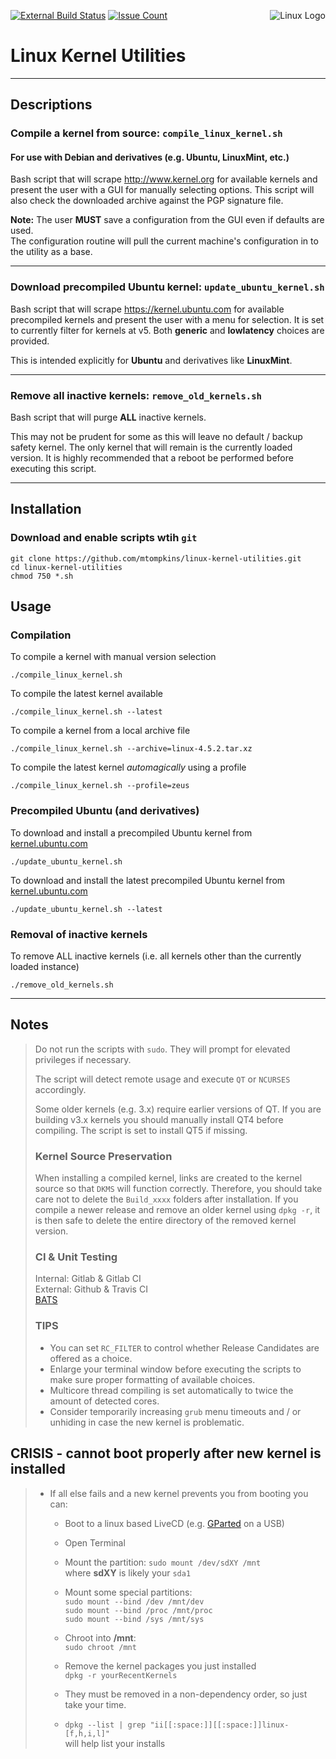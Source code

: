 [![External Build Status](https://travis-ci.org/mtompkins/linux-kernel-utilities.svg?branch=master)](https://travis-ci.org/mtompkins/linux-kernel-utilities) [![Issue Count](https://codeclimate.com/github/mtompkins/linux-kernel-utilities/badges/issue_count.svg)](https://codeclimate.com/github/mtompkins/linux-kernel-utilities) 
<img align="right" src="img/tux.png" alt="Linux Logo" title="Tux">

# Linux Kernel Utilities

----

## Descriptions

### Compile a kernel from source: `compile_linux_kernel.sh`

#### For use with Debian and derivatives (e.g. Ubuntu, LinuxMint, etc.)

Bash script that will scrape <http://www.kernel.org> for available kernels and present the user with a GUI for manually selecting options. This script will also check the downloaded archive against the PGP signature file.  

**Note:** The user **MUST** save a configuration from the GUI even if defaults are used.  
The configuration routine will pull the current machine's configuration in to the utility as a base.

----

### Download precompiled Ubuntu kernel: `update_ubuntu_kernel.sh`

Bash script that will scrape <https://kernel.ubuntu.com> for available precompiled kernels and present the user with a menu for selection.
It is set to currently filter for kernels at v5. Both **generic** and **lowlatency** choices are provided.  

This is intended explicitly for **Ubuntu** and derivatives like **LinuxMint**.

----

### Remove all inactive kernels: `remove_old_kernels.sh`

Bash script that will purge **ALL** inactive kernels.  

This may not be prudent for some as this will leave no default / backup safety kernel. The only kernel that will remain is the currently loaded version. It is highly recommended that a reboot be performed before executing this script.

----

## Installation

### Download and enable scripts wtih `git`

    git clone https://github.com/mtompkins/linux-kernel-utilities.git
    cd linux-kernel-utilities
    chmod 750 *.sh

## Usage

### Compilation

To compile a kernel with manual version selection

    ./compile_linux_kernel.sh

To compile the latest kernel available

    ./compile_linux_kernel.sh --latest

To compile a kernel from a local archive file

    ./compile_linux_kernel.sh --archive=linux-4.5.2.tar.xz

To compile the latest kernel *automagically* using a profile

    ./compile_linux_kernel.sh --profile=zeus

### Precompiled Ubuntu (and derivatives)

To download and install a precompiled Ubuntu kernel from [kernel.ubuntu.com](https://kernel.ubuntu.com)

    ./update_ubuntu_kernel.sh

To download and install the latest precompiled Ubuntu kernel from [kernel.ubuntu.com](https://kernel.ubuntu.com)

    ./update_ubuntu_kernel.sh --latest

### Removal of inactive kernels

To remove ALL inactive kernels (i.e. all kernels other than the currently loaded instance)

    ./remove_old_kernels.sh

----

## Notes

> Do not run the scripts with `sudo`. They will prompt for elevated privileges if necessary.  
>
> The script will detect remote usage and execute `QT` or `NCURSES` accordingly.
>
> Some older kernels (e.g. 3.x) require earlier versions of QT. If you are building v3.x kernels you should manually install QT4 before compiling. The script is set to install QT5 if missing.
>
>### Kernel Source Preservation
>
> When installing a compiled kernel, links are created to the kernel source so that `DKMS` will function correctly. Therefore, you should take care not to delete the `Build_xxxx` folders after installation. If you compile a newer release and remove an older kernel using `dpkg -r`, it is then safe to delete the entire directory of the removed kernel version.
>
>### CI & Unit Testing
>
> Internal: Gitlab & Gitlab CI  
> External: Github & Travis CI  
> [BATS](https://github.com/sstephenson/bats)
>
>### TIPS
>
>- You can set `RC_FILTER` to control whether Release Candidates are offered as a choice.
>- Enlarge your terminal window before executing the scripts to make sure proper formatting of available choices.  
>- Multicore thread compiling is set automatically to twice the amount of detected cores.
>- Consider temporarily increasing `grub` menu timeouts and / or unhiding in case the new kernel is problematic.

## CRISIS - cannot boot properly after new kernel is installed

>- If all else fails and a new kernel prevents you from booting you can:
>   - Boot to a linux based LiveCD (e.g. [GParted](http://gparted.org/download.php) on a USB)
>   - Open Terminal
>   - Mount the partition: `sudo mount /dev/sdXY /mnt`  
>       where **sdXY** is likely your `sda1`
>   - Mount some special partitions:  
>   `sudo mount --bind /dev /mnt/dev`  
>   `sudo mount --bind /proc /mnt/proc`  
>   `sudo mount --bind /sys /mnt/sys`  
>
>   - Chroot into **/mnt**:  
>   `sudo chroot /mnt`
>   - Remove the kernel packages you just installed  
>   `dpkg -r yourRecentKernels`
>   - They must be removed in a non-dependency order, so just take your time.
>   - `dpkg --list | grep "ii[[:space:]][[:space:]]linux-[f,h,i,l]"`  
>   will help list your installs
